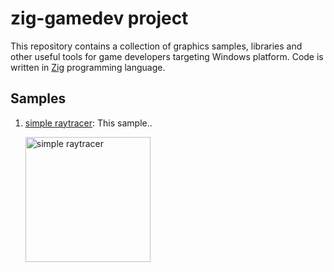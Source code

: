 # zig-gamedev project
This repository contains a collection of graphics samples, libraries and other useful tools for game developers targeting Windows platform. Code is written in [Zig](https://ziglang.org/) programming language.

## Samples
1. [simple raytracer](samples/simple_raytracer): This sample..

    <img src="screenshots/simple_raytracer.png" alt="simple raytracer" height="200">
